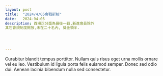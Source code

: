 ```yaml
---
layout: post
title:  "2024/4/05會戰新制"
date:   2024-04-05
description: 百場正分獎為最後一戰,新進會員除外
其它會規制度開放,未在二十名內, 獎金領半.




---
```


<p class="intro"><span class="dropcap">C</span>urabitur blandit tempus porttitor. Nullam quis risus eget urna mollis ornare vel eu leo. Vestibulum id ligula porta felis euismod semper. Donec sed odio dui. Aenean lacinia bibendum nulla sed consectetur.</p>
